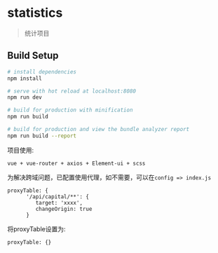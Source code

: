 # statistics

>统计项目

## Build Setup

``` bash
# install dependencies
npm install

# serve with hot reload at localhost:8080
npm run dev

# build for production with minification
npm run build

# build for production and view the bundle analyzer report
npm run build --report
```
项目使用:

```
vue + vue-router + axios + Element-ui + scss
```

为解决跨域问题，已配置使用代理，如不需要，可以在`config => index.js`

```
proxyTable: {
      '/api/capital/**': {
         target: 'xxxx',
         changeOrigin: true
      }
```
将proxyTable设置为:

```
proxyTable: {}
```

